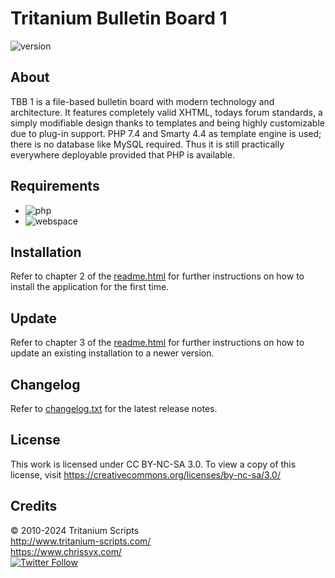 # Tritanium Bulletin Board 1

![version](https://img.shields.io/badge/version-1.10.0-blue)

## About
TBB 1 is a file-based bulletin board with modern technology and architecture. It features completely valid XHTML, todays forum standards, a simply modifiable design thanks to templates and being highly customizable due to plug-in support. PHP 7.4 and Smarty 4.4 as template engine is used; there is no database like MySQL required. Thus it is still practically everywhere deployable provided that PHP is available.

## Requirements
* ![php](https://img.shields.io/badge/php-%3E%3D7.4-blue)
* ![webspace](https://img.shields.io/badge/webspace-chmod--able-lightgrey)

## Installation
Refer to chapter 2 of the [readme.html](readme.html) for further instructions on how to install the application for the first time.

## Update
Refer to chapter 3 of the [readme.html](readme.html) for further instructions on how to update an existing installation to a newer version.

## Changelog
Refer to [changelog.txt](changelog.txt) for the latest release notes.

## License
This work is licensed under CC BY-NC-SA 3.0. To view a copy of this license, visit https://creativecommons.org/licenses/by-nc-sa/3.0/

## Credits
© 2010-2024 Tritanium Scripts  
http://www.tritanium-scripts.com/  
https://www.chrissyx.com/  
[![Twitter Follow](https://img.shields.io/twitter/follow/CXHomepage?style=social)](https://twitter.com/intent/follow?screen_name=CXHomepage)